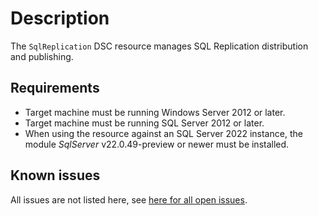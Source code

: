 # Description

The `SqlReplication` DSC resource manages SQL Replication distribution
and publishing.

## Requirements

* Target machine must be running Windows Server 2012 or later.
* Target machine must be running SQL Server 2012 or later.
* When using the resource against an SQL Server 2022 instance, the module
  _SqlServer_ v22.0.49-preview or newer must be installed.

## Known issues

All issues are not listed here, see [here for all open issues](https://github.com/dsccommunity/SqlServerDsc/issues?q=is%3Aissue+is%3Aopen+in%3Atitle+SqlReplication).
